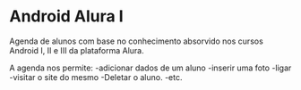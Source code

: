 # Android Alura I

Agenda de alunos com base no conhecimento absorvido nos cursos Android I, II e III da plataforma Alura.

A agenda nos permite:
  -adicionar dados de um aluno 
  -inserir uma foto
  -ligar
  -visitar o site do mesmo
  -Deletar o aluno.
  -etc.
